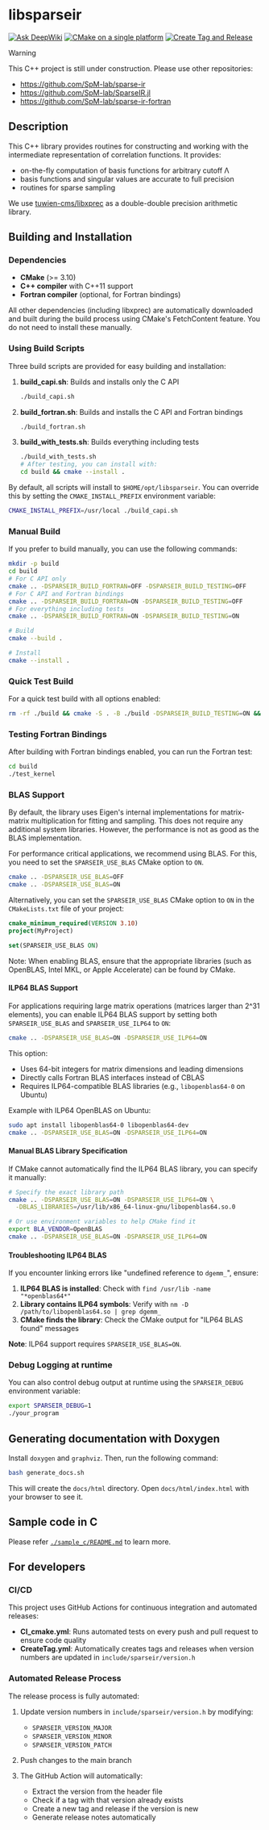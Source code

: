 # libsparseir
[![Ask DeepWiki](https://deepwiki.com/badge.svg)](https://deepwiki.com/SpM-lab/libsparseir)
[![CMake on a single platform](https://github.com/SpM-lab/libsparseir/actions/workflows/CI_cmake.yml/badge.svg)](https://github.com/SpM-lab/libsparseir/actions/workflows/CI_cmake.yml)
[![Create Tag and Release](https://github.com/SpM-lab/libsparseir/actions/workflows/CreateTag.yml/badge.svg)](https://github.com/SpM-lab/libsparseir/actions/workflows/CreateTag.yml)

> [!WARNING]
> This C++ project is still under construction. Please use other repositories:
> - https://github.com/SpM-lab/sparse-ir
> - https://github.com/SpM-lab/SparseIR.jl
> - https://github.com/SpM-lab/sparse-ir-fortran

## Description

This C++ library provides routines for constructing and working with the intermediate representation of correlation functions. It provides:

- on-the-fly computation of basis functions for arbitrary cutoff Λ
- basis functions and singular values are accurate to full precision
- routines for sparse sampling

We use [tuwien-cms/libxprec](https://github.com/tuwien-cms/libxprec) as a double-double precision arithmetic library.


## Building and Installation

### Dependencies

- **CMake** (>= 3.10)
- **C++ compiler** with C++11 support
- **Fortran compiler** (optional, for Fortran bindings)

All other dependencies (including libxprec) are automatically downloaded and built during the build process using CMake's FetchContent feature. You do not need to install these manually.

### Using Build Scripts

Three build scripts are provided for easy building and installation:

1. **build_capi.sh**: Builds and installs only the C API
   ```bash
   ./build_capi.sh
   ```

2. **build_fortran.sh**: Builds and installs the C API and Fortran bindings
   ```bash
   ./build_fortran.sh
   ```

3. **build_with_tests.sh**: Builds everything including tests
   ```bash
   ./build_with_tests.sh
   # After testing, you can install with:
   cd build && cmake --install .
   ```

By default, all scripts will install to `$HOME/opt/libsparseir`. You can override this by setting the `CMAKE_INSTALL_PREFIX` environment variable:

```bash
CMAKE_INSTALL_PREFIX=/usr/local ./build_capi.sh
```

### Manual Build

If you prefer to build manually, you can use the following commands:

```bash
mkdir -p build
cd build
# For C API only
cmake .. -DSPARSEIR_BUILD_FORTRAN=OFF -DSPARSEIR_BUILD_TESTING=OFF
# For C API and Fortran bindings
cmake .. -DSPARSEIR_BUILD_FORTRAN=ON -DSPARSEIR_BUILD_TESTING=OFF
# For everything including tests
cmake .. -DSPARSEIR_BUILD_FORTRAN=ON -DSPARSEIR_BUILD_TESTING=ON

# Build
cmake --build .

# Install
cmake --install .
```



### Quick Test Build

For a quick test build with all options enabled:

```sh
rm -rf ./build && cmake -S . -B ./build -DSPARSEIR_BUILD_TESTING=ON && cmake --build ./build -j && ./build/test/libsparseirtests
```

### Testing Fortran Bindings

After building with Fortran bindings enabled, you can run the Fortran test:

```bash
cd build
./test_kernel
```

### BLAS Support

By default, the library uses Eigen's internal implementations for matrix-matrix multiplication for fitting and sampling.
This does not require any additional system libraries.
However, the performance is not as good as the BLAS implementation.

For performance critical applications, we recommend using BLAS.
For this, you need to set the `SPARSEIR_USE_BLAS` CMake option to `ON`.

```bash
cmake .. -DSPARSEIR_USE_BLAS=OFF
cmake .. -DSPARSEIR_USE_BLAS=ON
```

Alternatively, you can set the `SPARSEIR_USE_BLAS` CMake option to `ON` in the `CMakeLists.txt` file of your project:

```cmake
cmake_minimum_required(VERSION 3.10)
project(MyProject)

set(SPARSEIR_USE_BLAS ON)
```

Note: When enabling BLAS, ensure that the appropriate libraries (such as OpenBLAS, Intel MKL, or Apple Accelerate) can be found by CMake.

#### ILP64 BLAS Support

For applications requiring large matrix operations (matrices larger than 2^31 elements), you can enable ILP64 BLAS support by setting both `SPARSEIR_USE_BLAS` and `SPARSEIR_USE_ILP64` to `ON`:

```bash
cmake .. -DSPARSEIR_USE_BLAS=ON -DSPARSEIR_USE_ILP64=ON
```

This option:
- Uses 64-bit integers for matrix dimensions and leading dimensions
- Directly calls Fortran BLAS interfaces instead of CBLAS
- Requires ILP64-compatible BLAS libraries (e.g., `libopenblas64-0` on Ubuntu)

Example with ILP64 OpenBLAS on Ubuntu:
```bash
sudo apt install libopenblas64-0 libopenblas64-dev
cmake .. -DSPARSEIR_USE_BLAS=ON -DSPARSEIR_USE_ILP64=ON
```

#### Manual BLAS Library Specification

If CMake cannot automatically find the ILP64 BLAS library, you can specify it manually:

```bash
# Specify the exact library path
cmake .. -DSPARSEIR_USE_BLAS=ON -DSPARSEIR_USE_ILP64=ON \
  -DBLAS_LIBRARIES=/usr/lib/x86_64-linux-gnu/libopenblas64.so.0

# Or use environment variables to help CMake find it
export BLA_VENDOR=OpenBLAS
cmake .. -DSPARSEIR_USE_BLAS=ON -DSPARSEIR_USE_ILP64=ON
```

#### Troubleshooting ILP64 BLAS

If you encounter linking errors like "undefined reference to `dgemm_`", ensure:

1. **ILP64 BLAS is installed**: Check with `find /usr/lib -name "*openblas64*"`
2. **Library contains ILP64 symbols**: Verify with `nm -D /path/to/libopenblas64.so | grep dgemm_`
3. **CMake finds the library**: Check the CMake output for "ILP64 BLAS found" messages

**Note**: ILP64 support requires `SPARSEIR_USE_BLAS=ON`.

### Debug Logging at runtime

You can also control debug output at runtime using the `SPARSEIR_DEBUG` environment variable:

```bash
export SPARSEIR_DEBUG=1
./your_program
```

## Generating documentation with Doxygen

Install `doxygen` and `graphviz`. Then, run the following command:

```bash
bash generate_docs.sh
```

This will create the `docs/html` directory. Open `docs/html/index.html` with your browser to see it.

## Sample code in C

Please refer [`./sample_c/README.md`](./sample_c/README.md) to learn more.

## For developers


### CI/CD

This project uses GitHub Actions for continuous integration and automated releases:

- **CI_cmake.yml**: Runs automated tests on every push and pull request to ensure code quality
- **CreateTag.yml**: Automatically creates tags and releases when version numbers are updated in `include/sparseir/version.h`

### Automated Release Process

The release process is fully automated:

1. Update version numbers in `include/sparseir/version.h` by modifying:
   - `SPARSEIR_VERSION_MAJOR`
   - `SPARSEIR_VERSION_MINOR`
   - `SPARSEIR_VERSION_PATCH`

2. Push changes to the main branch

3. The GitHub Action will automatically:
   - Extract the version from the header file
   - Check if a tag with that version already exists
   - Create a new tag and release if the version is new
   - Generate release notes automatically

